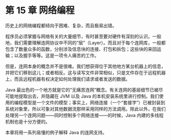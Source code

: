 # 第 15 章 网络编程

历史上的网络编程都倾向于困难、复杂，而且极易出错。

程序员必须掌握与网络有关的大量细节，有时甚至要对硬件有深刻的认识。一般地，我们需要理解连网协议中不同的“层”（Layer）。而且对于每个连网库，一般都包含了数量众多的函数，分别涉及信息块的连接、打包和拆包；这些块的来回运输；以及握手等等。这是一项令人痛苦的工作。

但是，连网本身的概念并不是很难。我们想获得位于其他地方某台机器上的信息，并把它们移到这儿；或者相反。这与读写文件非常相似，只是文件存在于远程机器上，而且远程机器有权决定如何处理我们请求或者发送的数据。

Java 最出色的一个地方就是它的“无痛苦连网”概念。有关连网的基层细节已被尽可能地提取出去，并隐藏在 JVM 以及 Java 的本机安装系统里进行控制。我们使用的编程模型是一个文件的模型；事实上，网络连接（一个“套接字”）已被封装到系统对象里，所以可象对其他数据流那样采用同样的方法调用。除此以外，在我们处理另一个连网问题——同时控制多个网络连接——的时候，Java 内建的多线程机制也是十分方便的。

本章将用一系列易懂的例子解释 Java 的连网支持。
